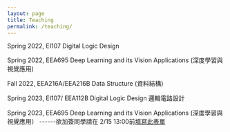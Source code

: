 ```yaml
---
layout: page
title: Teaching
permalink: /teaching/
---
```


Spring 2022, EI107 Digital Logic Design 

Spring 2022, EEA695 Deep Learning and its Vision Applications (深度學習與視覺應用)

Fall  2022, EEA216A/EEA216B Data Structure (資料結構)

Spring 2023, EI107/ EEA112B Digital Logic Design  邏輯電路設計

Spring 2023, EEA695 Deep Learning and its Vision Applications (深度學習與視覺應用）
------欲加簽同學請在 2/15 13:00前[填寫此表單](https://forms.gle/7ZcHhJ5JATNTC38N8)

       
